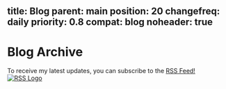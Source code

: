 title: Blog
parent: main
position: 20
changefreq: daily
priority: 0.8
compat: blog
noheader: true
---

# Blog Archive

To receive my latest updates, you can subscribe to the [RSS Feed! ![RSS Logo][logo]][rss]

<!--%
from datetime import datetime
posts = [p for p in pages if "post" in p] # get all blog post pages
posts.sort(key=lambda p: p.get("date", "9999-01-01"), reverse=True) # sort post pages by date
lastyear = "0"
for p in posts:
    year = p.get("date", "")[0:4]
    if year != lastyear:
        lastyear = year
        print "\n\n#### %s\n" % (year)

    date = datetime.strptime(p.date, "%Y-%m-%d").strftime("%B %d, %Y")
    print "  * **[%s](%s)** - %s" % (p.post, p.url, date)

    if p.get("description", "") != "":
        print "<br><span class=\"listdesc\">" + p.get("description", "") + "</span>"
%-->

 [rss]: rss.xml
 [logo]: img/rss.png
